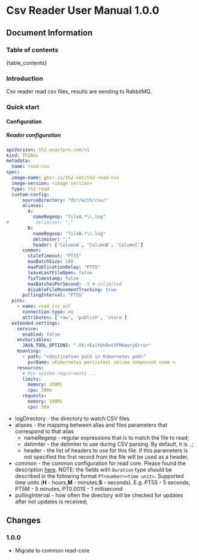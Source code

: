 # Csv Reader User Manual 1.0.0

## Document Information

### Table of contents

{table_contents}

### Introduction

Csv reader read csv files, results are sending to RabbitMQ.

### Quick start

#### Configuration

##### Reader configuration

```yaml
apiVersion: th2.exactpro.com/v1
kind: Th2Box
metadata:
  name: read-csv
spec:
  image-name: ghcr.io/th2-net/th2-read-csv
  image-version: <image version>
  type: th2-read
  custom-config:
      sourceDirectory: "dir/with/csv/"
      aliases:
        A:
          nameRegexp: "fileA.*\\.log"
#          delimiter: ","
        B:
          nameRegexp: "fileB.*\\.log"
          delimiter: ";"
          header: ['ColumnA', 'ColumnB', 'ColumnC']
      common:
        staleTimeout: "PT1S"
        maxBatchSize: 100
        maxPublicationDelay: "PT5S"
        leaveLastFileOpen: false
        fixTimestamp: false
        maxBatchesPerSecond: -1 # unlimited
        disableFileMovementTracking: true
      pullingInterval: "PT5S"
  pins:
    - name: read_csv_out
      connection-type: mq
      attributes: ['raw', 'publish', 'store']
  extended-settings:
    service:
      enabled: false
    envVariables:
      JAVA_TOOL_OPTIONS: "-XX:+ExitOnOutOfMemoryError"
    mounting:
      - path: "<destination path in Kubernetes pod>"
        pvcName: <Kubernetes persistent volume component name >
    resources:
      # Min system requirments ...
      limits:
        memory: 200Mi
        cpu: 200m
      requests:
        memory: 100Mi
        cpu: 50m
```

+ logDirectory - the directory to watch CSV files
+ aliases - the mapping between alias and files parameters that correspond to that alias
    + nameRegexp - regular expressions that is to match the file to read;
    + delimiter - the delimiter to use during CSV parsing. By default, it is `,`;
    + header - the list of headers to use for this file. If this parameters is not specified the first record from the file will be used as a header.
+ common - the common configuration for read core. Please found the description [here](https://github.com/th2-net/th2-read-file-common-core/blob/master/README.md#configuration).
  NOTE: the fields with `Duration` type should be described in the following format `PT<number><time unit>`.
  Supported time units (**H** - hours,**M** - minutes,**S** - seconds). E.g. PT5S - 5 seconds, PT5M - 5 minutes, PT0.001S - 1 millisecond
+ pullingInterval - how often the directory will be checked for updates after not updates is received;

## Changes

### 1.0.0

+ Migrate to common read-core